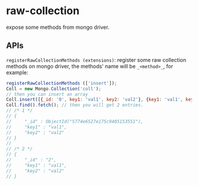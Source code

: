 # raw-collection
expose some methods from mongo driver.
## APIs
`registerRawCollectionMethods (extensions)`: register some raw collection methods on mongo driver, the methods' name will be `_<method>_`, for example:
```js
registerRawCollectionMethods (['insert']);
Coll = new Mongo.Collection('coll');
// then you can insert an array
Coll.insert([{_id: '0', key1: 'val1', key2: 'val2'}, {key1: 'val1', key2: 'val2'}]);
Coll.find().fetch(); // then you will get 2 entries.
// /* 1 */
// {
//     "_id" : ObjectId("5774e6527e175c9405153551"),
//     "key1" : "val1",
//     "key2" : "val2"
// }
//
// /* 2 */
// {
//     "_id" : "2",
//     "key1" : "val1",
//     "key2" : "val2"
// }
```